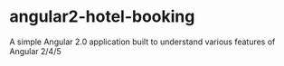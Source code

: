 # angular2-hotel-booking
A simple Angular 2.0 application built to understand various features of Angular 2/4/5

